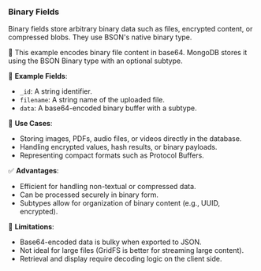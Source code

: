 ### Binary Fields

Binary fields store arbitrary binary data such as files, encrypted content, or compressed blobs. They use BSON's native binary type.

📄 This example encodes binary file content in base64. MongoDB stores it using the BSON Binary type with an optional subtype.

🧱 **Example Fields**:

- `_id`: A string identifier.
- `filename`: A string name of the uploaded file.
- `data`: A base64-encoded binary buffer with a subtype.

📌 **Use Cases**:

- Storing images, PDFs, audio files, or videos directly in the database.
- Handling encrypted values, hash results, or binary payloads.
- Representing compact formats such as Protocol Buffers.

✅ **Advantages**:

- Efficient for handling non-textual or compressed data.
- Can be processed securely in binary form.
- Subtypes allow for organization of binary content (e.g., UUID, encrypted).

🚫 **Limitations**:

- Base64-encoded data is bulky when exported to JSON.
- Not ideal for large files (GridFS is better for streaming large content).
- Retrieval and display require decoding logic on the client side.
